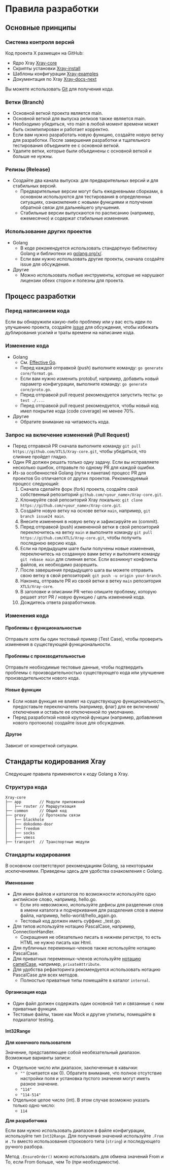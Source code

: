 # Правила разработки

## Основные принципы

### Система контроля версий

Код проекта X размещен на GitHub:

- Ядро Xray [Xray-core](https://github.com/XTLS/Xray-core)
- Скрипты установки [Xray-install](https://github.com/XTLS/Xray-install)
- Шаблоны конфигурации [Xray-examples](https://github.com/XTLS/Xray-examples)
- Документация по Xray [Xray-docs-next](https://github.com/XTLS/Xray-docs-next)

Вы можете использовать [Git](https://git-scm.com/) для получения кода.

### Ветки (Branch)

- Основной веткой проекта является main.
- Основной веткой для выпуска релизов также является main.
- Необходимо убедиться, что main в любой момент времени может быть скомпилирован и работает корректно.
- Если вам нужно разработать новую функцию, создайте новую ветку для разработки. После завершения разработки и тщательного тестирования объедините ее с основной веткой.
- Удалите ветки, которые были объединены с основной веткой и больше не нужны.

### Релизы (Release)

<Badge text="В РАЗРАБОТКЕ" type="warning"/>

- Создайте два канала выпуска: для предварительных версий и для стабильных версий.
  - Предварительные версии могут быть ежедневными сборками, в основном используются для тестирования в определенных ситуациях, ознакомления с новыми функциями и получения обратной связи для дальнейшего улучшения.
  - Стабильные версии выпускаются по расписанию (например, ежемесячно) и содержат стабильные изменения.

### Использование других проектов

- Golang
  - В коде рекомендуется использовать стандартную библиотеку Golang и библиотеки из [golang.org/x/](https://pkg.go.dev/search?limit=25&m=package&q=golang.org%2Fx).
  - Если вам нужно использовать другие проекты, сначала создайте issue для обсуждения.
- Другие
  - Можно использовать любые инструменты, которые не нарушают лицензии обеих сторон и полезны для проекта.

## Процесс разработки

### Перед написанием кода

Если вы обнаружили какую-либо проблему или у вас есть идеи по улучшению проекта, создайте [issue](https://github.com/XTLS/Xray-core/issues) для обсуждения, чтобы избежать дублирования усилий и траты времени на написание кода.

### Изменение кода

- Golang
  - См. [Effective Go](https://golang.org/doc/effective_go.html).
  - Перед каждой отправкой (push) выполните команду: `go generate core/format.go`.
  - Если вам нужно изменить protobuf, например, добавить новый параметр конфигурации, выполните команду: `go generate core/proto.go`.
  - Перед отправкой pull request рекомендуется запустить тесты: `go test ./...`.
  - Перед отправкой pull request рекомендуется, чтобы новый код имел покрытие кода (code coverage) не менее 70%.
- Другие
  - Обратите внимание на читаемость кода.

### Запрос на включение изменений (Pull Request)

- Перед отправкой PR сначала выполните команду `git pull https://github.com/XTLS/Xray-core.git`, чтобы убедиться, что слияние пройдет гладко.
- Один PR должен решать только одну задачу. Если вы исправляете несколько ошибок, отправьте по одному PR для каждой ошибки.
- Из-за особенностей Golang (пути к пакетам) процесс PR для проектов Go отличается от других проектов. Рекомендуемый процесс следующий:
  1. Сначала сделайте форк (fork) проекта, создайте свой собственный репозиторий `github.com/<your_name>/Xray-core.git`.
  2. Клонируйте свой репозиторий Xray локально: `git clone https://github.com/<your_name>/Xray-core.git`.
  3. Создайте новую ветку на основе ветки `main`, например, `git branch issue24 main`.
  4. Внесите изменения в новую ветку и зафиксируйте их (commit).
  5. Перед отправкой (push) измененной ветки в свой репозиторий переключитесь на ветку `main` и выполните команду `git pull https://github.com/XTLS/Xray-core.git`, чтобы получить последнюю версию кода.
  6. Если на предыдущем шаге были получены новые изменения, переключитесь на созданную вами ветку и выполните команду `git rebase main` для слияния веток. Если возникнут конфликты файлов, их необходимо разрешить.
  7. После завершения предыдущего шага вы можете отправить свою ветку в свой репозиторий: `git push -u origin your-branch`.
  8. Наконец, отправьте PR из своей ветки в ветку `main` репозитория `XTLS/Xray-core`.
  9. В заголовке и описании PR четко опишите проблему, которую решает этот PR / новую функцию / цель изменений кода.
  10. Дождитесь ответа разработчиков.

### Изменения кода

#### Проблемы с функциональностью

Отправьте хотя бы один тестовый пример (Test Case), чтобы проверить изменения в существующей функциональности.

#### Проблемы с производительностью

Отправьте необходимые тестовые данные, чтобы подтвердить проблемы с производительностью существующего кода или улучшение производительности нового кода.

#### Новые функции

- Если новая функция не влияет на существующую функциональность, предоставьте переключатель (например, флаг) для ее включения/отключения и оставьте ее отключенной по умолчанию.
- Перед разработкой новой крупной функции (например, добавления нового протокола) создайте issue для обсуждения.

#### Другое

Зависит от конкретной ситуации.

## Стандарты кодирования Xray

Следующие правила применяются к коду Golang в Xray.

### Структура кода

```
Xray-core
├── app        // Модули приложений
│   ├── router // Маршрутизация
├── common     // Общий код
├── proxy      // Протоколы связи
│   ├── blackhole
│   ├── dokodemo-door
│   ├── freedom
│   ├── socks
│   ├── vmess
├── transport  // Транспортные модули
```

### Стандарты кодирования

В основном соответствуют рекомендациям Golang, за некоторыми исключениями. Приведены здесь для удобства ознакомления с Golang.

#### Именование

- Для имен файлов и каталогов по возможности используйте одно английское слово, например, hello.go.
  - Если это невозможно, используйте дефисы для разделения слов в имени каталога и подчеркивания для разделения слов в имени файла, например, hello-world/hello_again.go.
  - Тестовый код должен иметь суффикс \_test.go.
- Для типов используйте нотацию PascalCase, например, ConnectionHandler.
  - Сокращения не обязательно писать в нижнем регистре, то есть HTML не нужно писать как Html.
- Для публичных переменных-членов также используйте нотацию PascalCase.
- Для приватных переменных-членов используйте [нотацию camelCase](https://ru.wikipedia.org/wiki/CamelCase), например, `privateAttribute`.
- Для удобства рефакторинга рекомендуется использовать нотацию PascalCase для всех методов.
  - Полностью приватные типы помещайте в каталог `internal`.

#### Организация кода

- Один файл должен содержать один основной тип и связанные с ним приватные функции.
- Тестовые файлы, такие как Mock и другие утилиты, помещайте в подкаталог testing.

#### Int32Range

**Для конечного пользователя**

Значение, представляющее собой необязательный диапазон. Возможные варианты записи:

- Отдельное число или диапазон, заключенные в кавычки:
  - `""` (считается как 0). Обратите внимание, что полное отсутствие настройки поля и установка пустого значения могут иметь разное значение.
  - `"114"`
  - `"114-514"`
- Отдельное целое число (int). В этом случае возможно указать только одно число:
  - `114`

**Для разработчика**

Если вам нужно использовать диапазон в файле конфигурации, используйте тип `Int32Range`. Для получения значений используйте `.From` и `.To` вместо использования строкового типа (`string`) и последующего ручного разбора.

Метод `.EnsureOrder()` можно использовать для обмена значений From и To, если From больше, чем To (при необходимости).
